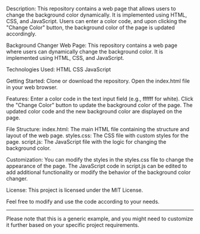 Description:
This repository contains a web page that allows users to change the background color dynamically. It is implemented using HTML, CSS, and JavaScript. Users can enter a color code, and upon clicking the "Change Color" button, the background color of the page is updated accordingly.

Background Changer Web Page:
This repository contains a web page where users can dynamically change the background color. It is implemented using HTML, CSS, and JavaScript.

Technologies Used:
HTML
CSS
JavaScript

Getting Started:
Clone or download the repository.
Open the index.html file in your web browser.

Features:
Enter a color code in the text input field (e.g., ffffff for white).
Click the "Change Color" button to update the background color of the page.
The updated color code and the new background color are displayed on the page.

File Structure:
index.html: The main HTML file containing the structure and layout of the web page.
styles.css: The CSS file with custom styles for the page.
script.js: The JavaScript file with the logic for changing the background color.

Customization:
You can modify the styles in the styles.css file to change the appearance of the page.
The JavaScript code in script.js can be edited to add additional functionality or modify the behavior of the background color changer.

License:
This project is licensed under the MIT License.

Feel free to modify and use the code according to your needs.

-----------------------------------------------------------------

Please note that this is a generic example, and you might need to customize it further based on your specific project requirements.